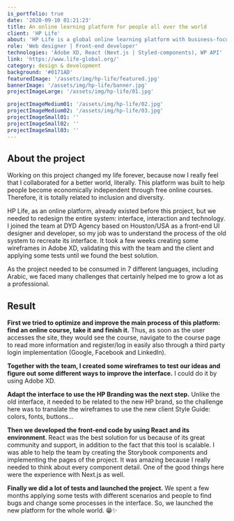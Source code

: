 ```yaml
---
is_portfolio: true
date: '2020-09-10 01:21:23'
title: An online learning platform for people all over the world
client: 'HP Life'
about: 'HP Life is a global online learning platform with business-focused courses in 7 different languages that are free to use for everyone, everywhere.'
role: 'Web designer | Front-end developer'
technologies: 'Adobe XD, React (Next.js | Styled-components), WP API'
link: 'https://www.life-global.org/'
category: design & development
background: '#0171AD'
featuredImage: '/assets/img/hp-life/featured.jpg'
bannerImage: '/assets/img/hp-life/banner.jpg'
projectImageLarge: '/assets/img/hp-life/01.jpg'

projectImageMedium01: '/assets/img/hp-life/02.jpg'
projectImageMedium02: '/assets/img/hp-life/03.jpg'
projectImageSmall01: ''
projectImageSmall02: ''
projectImageSmall03: ''
---
```


## About the project

Working on this project changed my life forever, because now I really feel that I collaborated for a better world, literally. This platform was built to help people become economically independent through free online courses. Therefore, it is totally related to inclusion and diversity.

HP Life, as an online platform, already existed before this project, but we needed to redesign the entire system: interface, interaction and technology. I joined the team at DYD Agency based on Houston/USA as a front-end UI designer and developer, so my job was to understand the process of the old system to recreate its interface. It took a few weeks creating some wireframes in Adobe XD, validating this with the team and the client and applying some tests until we found the best solution.

As the project needed to be consumed in 7 different languages, including Arabic, we faced many challenges that certainly helped me to grow a lot as a professional.

## Result

**First we tried to optimize and improve the main process of this platform: find an online course, take it and finish it.** Thus, as soon as the user accesses the site, they would see the course, navigate to the course page to read more information and register/log in easily also through a third party login implementation (Google, Facebook and LinkedIn).

**Together with the team, I created some wireframes to test our ideas and figure out some different ways to improve the interface.** I could do it by using Adobe XD.

**Adapt the interface to use the HP Branding was the next step.** Unlike the old interface, it needed to be related to the new HP brand, so the challenge here was to translate the wireframes to use the new client Style Guide: colors, fonts, buttons...

**Then we developed the front-end code by using React and its environment**. React was the best solution for us because of its great community and support, in addition to the fact that this tool is scalable. I was able to help the team by creating the Storybook components and implementing the pages of the project. It was amazing because I really needed to think about every component detail. One of the good things here were the experience with Next.js as well.

**Finally we did a lot of tests and launched the project.** We spent a few months applying some tests with different scenarios and people to find bugs and change some processes in the interface. So, we launched the new platform for the whole world. 😁✨
